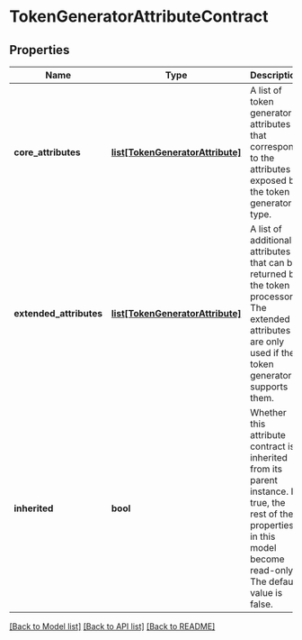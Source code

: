 # TokenGeneratorAttributeContract

## Properties
Name | Type | Description | Notes
------------ | ------------- | ------------- | -------------
**core_attributes** | [**list[TokenGeneratorAttribute]**](TokenGeneratorAttribute.md) | A list of token generator attributes that correspond to the attributes exposed by the token generator type. | 
**extended_attributes** | [**list[TokenGeneratorAttribute]**](TokenGeneratorAttribute.md) | A list of additional attributes that can be returned by the token processor. The extended attributes are only used if the token generator supports them. | [optional] 
**inherited** | **bool** | Whether this attribute contract is inherited from its parent instance. If true, the rest of the properties in this model become read-only. The default value is false. | [optional] 

[[Back to Model list]](../README.md#documentation-for-models) [[Back to API list]](../README.md#documentation-for-api-endpoints) [[Back to README]](../README.md)


